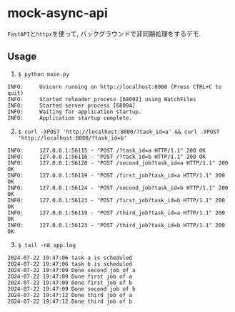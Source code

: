 # mock-async-api

`FastAPI`と`httpx`を使って, バックグラウンドで非同期処理をするデモ.

## Usage

1. `$ python main.py`
```
INFO:     Uvicorn running on http://localhost:8000 (Press CTRL+C to quit)
INFO:     Started reloader process [68092] using WatchFiles
INFO:     Started server process [68094]
INFO:     Waiting for application startup.
INFO:     Application startup complete.
```
2. `$ curl -XPOST 'http://localhost:8000/?task_id=a' && curl -XPOST 'http://localhost:8000/?task_id=b'`
```
INFO:     127.0.0.1:56115 - "POST /?task_id=a HTTP/1.1" 200 OK
INFO:     127.0.0.1:56116 - "POST /?task_id=b HTTP/1.1" 200 OK
INFO:     127.0.0.1:56120 - "POST /second_job?task_id=a HTTP/1.1" 200 OK
INFO:     127.0.0.1:56119 - "POST /first_job?task_id=a HTTP/1.1" 200 OK
INFO:     127.0.0.1:56124 - "POST /second_job?task_id=b HTTP/1.1" 200 OK
INFO:     127.0.0.1:56123 - "POST /first_job?task_id=b HTTP/1.1" 200 OK
INFO:     127.0.0.1:56119 - "POST /third_job?task_id=a HTTP/1.1" 200 OK
INFO:     127.0.0.1:56123 - "POST /third_job?task_id=b HTTP/1.1" 200 OK
```
3. `$ tail -n8 app.log`
```
2024-07-22 19:47:06 task a is scheduled
2024-07-22 19:47:06 task b is scheduled
2024-07-22 19:47:09 Done second job of a
2024-07-22 19:47:09 Done first job of a
2024-07-22 19:47:09 Done first job of b
2024-07-22 19:47:09 Done second job of b
2024-07-22 19:47:12 Done third job of a
2024-07-22 19:47:12 Done third job of b
```